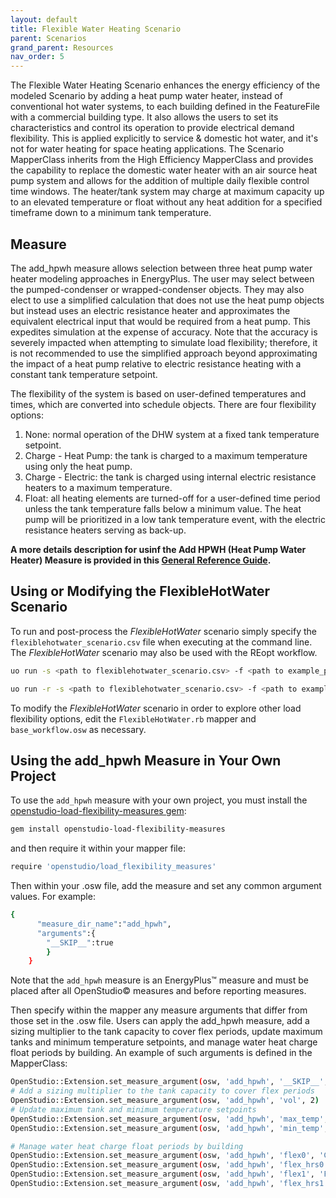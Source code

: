 ```yaml
---
layout: default
title: Flexible Water Heating Scenario
parent: Scenarios
grand_parent: Resources
nav_order: 5
---
```


The Flexible Water Heating Scenario enhances the energy efficiency of the modeled Scenario by adding a heat pump water heater, instead of conventional hot water systems, to each building defined in the FeatureFile with a commercial building type. It also allows the users to set its characteristics and control its operation to provide electrical demand flexibility. This is applied explicitly to service & domestic hot water, and it's not for water heating for space heating applications. The Scenario MapperClass inherits from the High Efficiency MapperClass and provides the capability to replace the domestic water heater with an air source heat pump system and allows for the addition of multiple daily flexible control time windows. The heater/tank system may charge at maximum capacity up to an elevated temperature or float without any heat addition for a specified timeframe down to a minimum tank temperature.


## Measure

The add_hpwh measure allows selection between three heat pump water heater modeling approaches in EnergyPlus. The user may select between the pumped-condenser or wrapped-condenser objects. They may also elect to use a simplified calculation that does not use the heat pump objects but instead uses an electric resistance heater and approximates the equivalent electrical input that would be required from a heat pump. This expedites simulation at the expense of accuracy. Note that the accuracy is severely impacted when attempting to simulate load flexibility; therefore, it is not recommended to use the simplified approach beyond approximating the impact of a heat pump relative to electric resistance heating with a constant tank temperature setpoint.


The flexibility of the system is based on user-defined temperatures and times, which are converted into schedule objects. There are four flexibility options:
1.	None: normal operation of the DHW system at a fixed tank temperature setpoint.
1.	Charge - Heat Pump: the tank is charged to a maximum temperature using only the heat pump.
1.	Charge - Electric: the tank is charged using internal electric resistance heaters to a maximum temperature.
1.	Float: all heating elements are turned-off for a user-defined time period unless the tank temperature falls below a minimum value.
The heat pump will be prioritized in a low tank temperature event, with the electric resistance heaters serving as back-up.

**A more details description for usinf the Add HPWH (Heat Pump Water Heater) Measure is provided in this [General Reference Guide](https://github.com/NREL/openstudio-load-flexibility-measures-gem/blob/master/lib/measures/add_hpwh/docs/Flexible%20Domestic%20Hot%20Water%20Implementation%20Guide.pdf).**

## Using or Modifying the FlexibleHotWater Scenario

To run and post-process the *FlexibleHotWater* scenario simply specify the `flexiblehotwater_scenario.csv` file when executing at the command line. The *FlexibleHotWater* scenario may also be used with the REopt workflow.

```bash
uo run -s <path to flexiblehotwater_scenario.csv> -f <path to example_project.json>
```

```bash
uo run -r -s <path to flexiblehotwater_scenario.csv> -f <path to example_project.json>
```

To modify the *FlexibleHotWater* scenario in order to explore other load flexibility options, edit the `FlexibleHotWater.rb` mapper and `base_workflow.osw` as necessary.

## Using the add_hpwh Measure in Your Own Project

To use the `add_hpwh` measure with your own project, you must install the [openstudio-load-flexibility-measures gem](https://github.com/NREL/openstudio-load-flexibility-measures-gem):

```bash
gem install openstudio-load-flexibility-measures
```

and then require it within your mapper file:

```bash
require 'openstudio/load_flexibility_measures'
```

Then within your .osw file, add the measure and set any common argument values. For example:

```bash
{
      "measure_dir_name":"add_hpwh",
      "arguments":{
        "__SKIP__":true
        }
    }
```

Note that the `add_hpwh` measure is an EnergyPlus&trade; measure and must be placed after all OpenStudio&copy; measures and before reporting measures.

Then specify within the mapper any measure arguments that differ from those set in the .osw file. Users can apply the add_hpwh measure, add a sizing multiplier to the tank capacity to cover flex periods, update maximum tanks and minimum temperature setpoints, and manage water heat charge float periods by building. An example of such arguments is defined in the MapperClass:

```bash
OpenStudio::Extension.set_measure_argument(osw, 'add_hpwh', '__SKIP__', false)
# Add a sizing multiplier to the tank capacity to cover flex periods
OpenStudio::Extension.set_measure_argument(osw, 'add_hpwh', 'vol', 2)
# Update maximum tank and minimum temperature setpoints
OpenStudio::Extension.set_measure_argument(osw, 'add_hpwh', 'max_temp', 185)
OpenStudio::Extension.set_measure_argument(osw, 'add_hpwh', 'min_temp', 125)

# Manage water heat charge float periods by building
OpenStudio::Extension.set_measure_argument(osw, 'add_hpwh', 'flex0', 'Charge - Heat Pump')
OpenStudio::Extension.set_measure_argument(osw, 'add_hpwh', 'flex_hrs0', '16:00-17:00')
OpenStudio::Extension.set_measure_argument(osw, 'add_hpwh', 'flex1', 'Float')
OpenStudio::Extension.set_measure_argument(osw, 'add_hpwh', 'flex_hrs1', '17:01-19:00')
```
